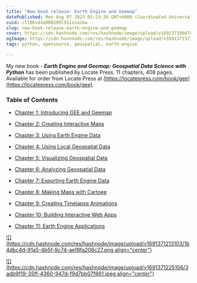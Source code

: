 ```yaml
---
title: "New book release: Earth Engine and Geemap"
datePublished: Mon Aug 07 2023 01:23:36 GMT+0000 (Coordinated Universal Time)
cuid: cll06vd2q000209l911zcaibw
slug: new-book-release-earth-engine-and-geemap
cover: https://cdn.hashnode.com/res/hashnode/image/upload/v1691371066785/e076d515-eb0e-457b-8be8-32567cb851d0.png
ogImage: https://cdn.hashnode.com/res/hashnode/image/upload/v1691371373205/e5f494de-2fd2-49bc-92c7-23408fa85409.png
tags: python, opensource, geospatial, earth-engine

---
```


My new book - ***Earth Engine and Geemap: Geospatial Data Science with Python*** has been published by Locate Press. 11 chapters, 408 pages. Available for order from Locate Press at [https://locatepress.com/book/gee](https://locatepress.com/book/gee).

### Table of Contents

* [Chapter 1: Introducing GEE and Geemap](https://book.geemap.org/chapters/01_introduction.html)
    
* [Chapter 2: Creating Interactive Maps](https://book.geemap.org/chapters/02_maps.html)
    
* [Chapter 3: Using Earth Engine Data](https://book.geemap.org/chapters/03_gee_data.html)
    
* [Chapter 4: Using Local Geospatial Data](https://book.geemap.org/chapters/04_local_data.html)
    
* [Chapter 5: Visualizing Geospatial Data](https://book.geemap.org/chapters/05_data_viz.html)
    
* [Chapter 6: Analyzing Geospatial Data](https://book.geemap.org/chapters/06_data_analysis.html)
    
* [Chapter 7: Exporting Earth Engine Data](https://book.geemap.org/chapters/07_data_export.html)
    
* [Chapter 8: Making Maps with Cartoee](https://book.geemap.org/chapters/08_cartoee.html)
    
* [Chapter 9: Creating Timelapse Animations](https://book.geemap.org/chapters/09_timelapse.html)
    
* [Chapter 10: Building Interactive Web Apps](https://book.geemap.org/chapters/10_webapps.html)
    
* [Chapter 11: Earth Engine Applications](https://book.geemap.org/chapters/11_applications.html)
    

[![](https://cdn.hashnode.com/res/hashnode/image/upload/v1691371213103/1b4dbc4d-91a5-4b5f-9c74-aef8fa206c27.png align="center")](https://locatepress.com/book/gee)

[![](https://cdn.hashnode.com/res/hashnode/image/upload/v1691371225106/3adb9f19-35ff-4360-947d-f9d7bb07f861.jpeg align="center")](https://locatepress.com/book/gee)